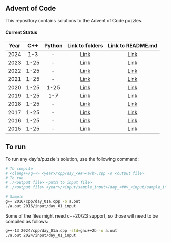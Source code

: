 ## Advent of Code ##

This repository contains solutions to the Advent of Code puzzles.

#### Current Status ####

| Year | C++ | Python | Link to folders | Link to README.md |
|:----:|:----:|:----:|:----:|:----:|
|2024  |1-3 | - | [Link](/2024/) |[Link](/2024/README.md) |
|2023  |1-25 | - | [Link](/2023/) |[Link](/2023/README.md) |
|2022  |1-25 | - | [Link](/2022/) |[Link](/2022/README.md) |
|2021  |1-25 | - | [Link](/2021/) |[Link](/2021/README.md) |
|2020  |1-25 |1-25 | [Link](/2020/) |[Link](/2020/README.md) |
|2019  |1-25 |1-7 | [Link](/2019/) |[Link](/2019/README.md) |
|2018  |1-25 | - | [Link](/2018/) |[Link](/2018/README.md) |
|2017  |1-25 | - | [Link](/2017/) |[Link](/2017/README.md) |
|2016  |1-25 | - | [Link](/2016/) |[Link](/2016/README.md) |
|2015  |1-25 | - | [Link](/2015/) |[Link](/2015/README.md) |

## To run ##

To run any day's/puzzle's solution, use the following command:

```bash
# To compile
# <clang++/g++> <year>/cpp/day_<##><a/b>.cpp -o <output file>
# To run
# ./<output file> <path to input file>
# ./<output file> <year>/<input/sample_input>/day_<##>_<input/sample_input>

# Sample
g++ 2016/cpp/day_01a.cpp -o a.out
./a.out 2016/input/day_01_input
```

Some of the files might need c++20/23 support, so those will need to be compiled as follows:

```bash
g++-13 2024/cpp/day_01a.cpp -std=gnu++2b -o a.out
./a.out 2024/input/day_01_input
```
